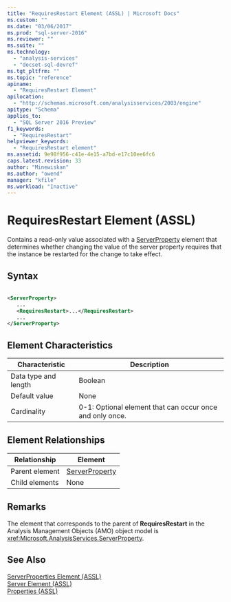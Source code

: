 ```yaml
---
title: "RequiresRestart Element (ASSL) | Microsoft Docs"
ms.custom: ""
ms.date: "03/06/2017"
ms.prod: "sql-server-2016"
ms.reviewer: ""
ms.suite: ""
ms.technology: 
  - "analysis-services"
  - "docset-sql-devref"
ms.tgt_pltfrm: ""
ms.topic: "reference"
apiname: 
  - "RequiresRestart Element"
apilocation: 
  - "http://schemas.microsoft.com/analysisservices/2003/engine"
apitype: "Schema"
applies_to: 
  - "SQL Server 2016 Preview"
f1_keywords: 
  - "RequiresRestart"
helpviewer_keywords: 
  - "RequiresRestart element"
ms.assetid: 9e98f956-c41e-4e15-a7bd-e17c10ee6fc6
caps.latest.revision: 33
author: "Minewiskan"
ms.author: "owend"
manager: "kfile"
ms.workload: "Inactive"
---
```

# RequiresRestart Element (ASSL)
  Contains a read-only value associated with a [ServerProperty](../../../analysis-services/scripting/objects/serverproperty-element-assl.md) element that determines whether changing the value of the server property requires that the instance be restarted for the change to take effect.  
  
## Syntax  
  
```xml  
  
<ServerProperty>  
   ...  
   <RequiresRestart>...</RequiresRestart>  
   ...  
</ServerProperty>  
```  
  
## Element Characteristics  
  
|Characteristic|Description|  
|--------------------|-----------------|  
|Data type and length|Boolean|  
|Default value|None|  
|Cardinality|0-1: Optional element that can occur once and only once.|  
  
## Element Relationships  
  
|Relationship|Element|  
|------------------|-------------|  
|Parent element|[ServerProperty](../../../analysis-services/scripting/objects/serverproperty-element-assl.md)|  
|Child elements|None|  
  
## Remarks  
 The element that corresponds to the parent of **RequiresRestart** in the Analysis Management Objects (AMO) object model is <xref:Microsoft.AnalysisServices.ServerProperty>.  
  
## See Also  
 [ServerProperties Element &#40;ASSL&#41;](../../../analysis-services/scripting/collections/serverproperties-element-assl.md)   
 [Server Element &#40;ASSL&#41;](../../../analysis-services/scripting/objects/server-element-assl.md)   
 [Properties &#40;ASSL&#41;](../../../analysis-services/scripting/properties/properties-assl.md)  
  
  
